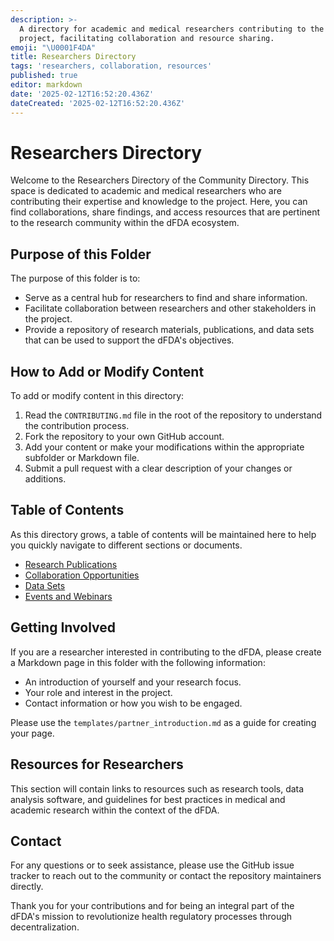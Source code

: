 ```yaml
---
description: >-
  A directory for academic and medical researchers contributing to the dFDA
  project, facilitating collaboration and resource sharing.
emoji: "\U0001F4DA"
title: Researchers Directory
tags: 'researchers, collaboration, resources'
published: true
editor: markdown
date: '2025-02-12T16:52:20.436Z'
dateCreated: '2025-02-12T16:52:20.436Z'
---
```

# Researchers Directory

Welcome to the Researchers Directory of the Community Directory. This space is dedicated to academic and medical researchers who are contributing their expertise and knowledge to the project. Here, you can find collaborations, share findings, and access resources that are pertinent to the research community within the dFDA ecosystem.

## Purpose of this Folder

The purpose of this folder is to:

- Serve as a central hub for researchers to find and share information.
- Facilitate collaboration between researchers and other stakeholders in the project.
- Provide a repository of research materials, publications, and data sets that can be used to support the dFDA's objectives.

## How to Add or Modify Content

To add or modify content in this directory:

1. Read the `CONTRIBUTING.md` file in the root of the repository to understand the contribution process.
2. Fork the repository to your own GitHub account.
3. Add your content or make your modifications within the appropriate subfolder or Markdown file.
4. Submit a pull request with a clear description of your changes or additions.

## Table of Contents

As this directory grows, a table of contents will be maintained here to help you quickly navigate to different sections or documents.

- [Research Publications](#research-publications)
- [Collaboration Opportunities](#collaboration-opportunities)
- [Data Sets](#data-sets)
- [Events and Webinars](#events-and-webinars)

## Getting Involved

If you are a researcher interested in contributing to the dFDA, please create a Markdown page in this folder with the following information:

- An introduction of yourself and your research focus.
- Your role and interest in the project.
- Contact information or how you wish to be engaged.

Please use the `templates/partner_introduction.md` as a guide for creating your page.

## Resources for Researchers

This section will contain links to resources such as research tools, data analysis software, and guidelines for best practices in medical and academic research within the context of the dFDA.

## Contact

For any questions or to seek assistance, please use the GitHub issue tracker to reach out to the community or contact the repository maintainers directly.

Thank you for your contributions and for being an integral part of the dFDA's mission to revolutionize health regulatory processes through decentralization.

